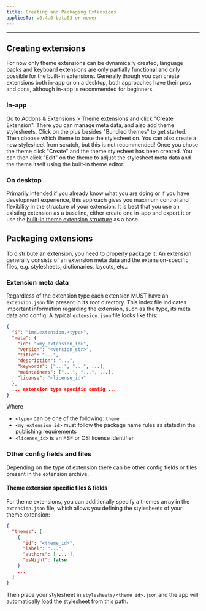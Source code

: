```yaml
---
title: Creating and Packaging Extensions
appliesTo: v0.4.0-beta03 or newer
---
```


---

## Creating extensions

For now only theme extensions can be dynamically created, language packs and keyboard extensions are only partially functional and only possible for the built-in extensions. Generally though you can create extensions both in-app or on a desktop, both approaches have their pros and cons, although in-app is recommended for beginners.

### In-app

Go to Addons & Extensions > Theme extensions and click "Create Extension". There you can manage meta data, and also add theme stylesheets. Click on the plus besides "Bundled themes" to get started. Then choose which theme to base the stylesheet on. You can also create a new stylesheet from scratch, but this is not recommended! Once you chose the theme click "Create" and the theme stylesheet has been created. You can then click "Edit" on the theme to adjust the stylesheet meta data and the theme itself using the built-in theme editor.

### On desktop

Primarily intended if you already know what you are doing or if you have development experience, this approach gives you maximum control and flexibility in the structure of your extension. It is best that you use an existing extension as a baseline, either create one in-app and export it or use the [built-in theme extension structure](https://github.com/florisboard/florisboard/tree/master/app/src/main/assets/ime/theme/org.florisboard.themes) as a base.

## Packaging extensions

To distribute an extension, you need to properly package it. An extension generally consists of an extension meta data and the extension-specific files, e.g. stylesheets, dictionaries, layouts, etc..

### Extension meta data

Regardless of the extension type each extension MUST have an `extension.json` file present in its root directory. This index file indicates important information regarding the extension, such as the type, its meta data and config. A typical `extension.json` file looks like this:

```json
{
  "$": "ime.extension.<type>",
  "meta": {
    "id": "<my_extension_id>",
    "version": "<version_str>",
    "title": "...",
    "description": "...",
    "keywords": ["...", "...", ...],
    "maintainers": ["...", "...", ...],
    "license": "<license_id>"
  },
  ... extension type specific config ...
}
```

Where
- `<type>` can be one of the following: `theme`
- `<my_extension_id>` must follow the package name rules as stated in the [publishing requirements](https://github.com/florisboard/florisboard/wiki/How-to-publish-on-FlorisBoard-Addons#publishing-requirements)
- `<license_id>` is an FSF or OSI license identifier

### Other config fields and files

Depending on the type of extension there can be other config fields or files present in the extension archive.

#### Theme extension specific files & fields

For theme extensions, you can additionally specify a themes array in the `extension.json` file, which allows you defining the stylesheets of your theme extension:

```json
{
  "themes": [
    {
      "id": "<theme_id>",
      "label": "...",
      "authors": [ ... ],
      "isNight": false
    }
    ...
  ]
}
```

Then place your stylesheet in `stylesheets/<theme_id>.json` and the app will automatically load the stylesheet from this path.

<table-of-contents />

